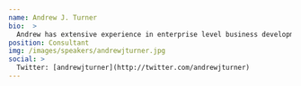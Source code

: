 ```yaml
---
name: Andrew J. Turner
bio:  >
  Andrew has extensive experience in enterprise level business development, account management, and change management from working with large multinationals, global software authors and consulting organizations.
position: Consultant
img: /images/speakers/andrewjturner.jpg
social: >
  Twitter: [andrewjturner](http://twitter.com/andrewjturner)
---
```

